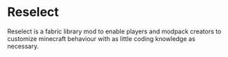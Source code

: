 # Reselect
Reselect is a fabric library mod to enable players and modpack creators
to customize minecraft behaviour with as little coding knowledge as
necessary.
